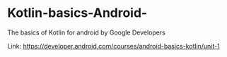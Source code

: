 # Kotlin-basics-Android-
The basics of Kotlin for android by Google Developers 

Link: https://developer.android.com/courses/android-basics-kotlin/unit-1
